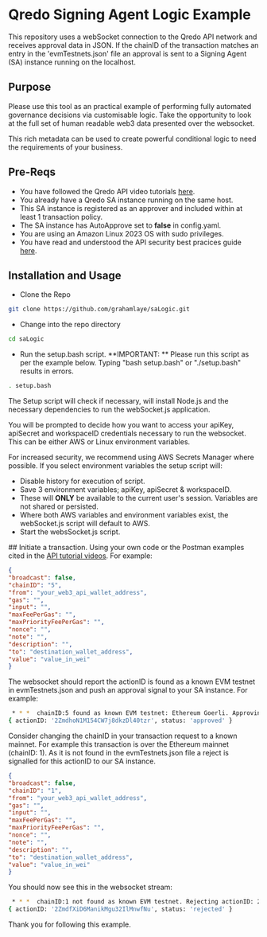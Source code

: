 # Qredo Signing Agent Logic Example

This repository uses a webSocket connection to the Qredo API network and receives approval data in JSON. If the chainID of the transaction matches an entry in the 'evmTestnets.json' file an approval is sent to a Signing Agent (SA) instance running on the localhost.

## Purpose

Please use this tool as an practical example of performing fully automated governance decisions via customisable logic. Take the opportunity to look at the full set of human readable web3 data presented over the websocket.

This rich metadata can be used to create powerful conditional logic to need the requirements of your business. 

## Pre-Reqs

- You have followed the Qredo API video tutorials [here](https://www.youtube.com/playlist?list=PLOPaH-ltpzReDIuBRwN_Hhw1-R5bQoq6p).
- You already have a Qredo SA instance running on the same host.
- This SA instance is registered as an approver and included within at least 1 transaction policy.
- The SA instance has AutoApprove set to **false** in config.yaml.
- You are using an Amazon Linux 2023 OS with sudo privileges.
- You have read and understood the API security best pracices guide [here](https://developers.qredo.com/developer-guides/qredo-api/security-best-practices).

## Installation and Usage

- Clone the Repo
```bash
git clone https://github.com/grahamlaye/saLogic.git
```
- Change into the repo directory
```bash
cd saLogic
```
- Run the setup.bash script. **IMPORTANT: ** Please run this script as per the example below. Typing "bash setup.bash" or "./setup.bash" results in errors.
```bash
. setup.bash
```

The Setup script will check if necessary, will install Node.js and the necessary dependencies to run the webSocket.js application.

You will be prompted to decide how you want to access your apiKey, apiSecret and workspaceID credentials necessary to run the websocket. This can be either AWS or Linux environment variables.

For increased security, we recommend using AWS Secrets Manager where possible. If you select environment variables the setup script will:

- Disable history for execution of script.
- Save 3 environment variables; apiKey, apiSecret & workspaceID.
- These will **ONLY** be available to the current user's session. Variables are not shared or persisted.
- Where both AWS variables and environment variables exist, the webSocket.js script will default to AWS.
- Start the websSocket.js script.

## Initiate a transaction. Using your own code or the Postman examples cited in the [API tutorial videos](https://www.youtube.com/playlist?list=PLOPaH-ltpzReDIuBRwN_Hhw1-R5bQoq6p).
For example:
```json
{
"broadcast": false,
"chainID": "5",
"from": "your_web3_api_wallet_address",
"gas": "",
"input": "",
"maxFeePerGas": "",
"maxPriorityFeePerGas": "",
"nonce": "",
"note": "",
"description": "",
"to": "destination_wallet_address",
"value": "value_in_wei"
}
```

The websocket should report the actionID is found as a known EVM testnet in evmTestnets.json and push an approval signal to your SA instance. For example:
```bash
 * * *  chainID:5 found as known EVM testnet: Ethereum Goerli. Approving actionID: 2ZmdhoN1M154CW7j8dkzDl40tzr  * * *
{ actionID: '2ZmdhoN1M154CW7j8dkzDl40tzr', status: 'approved' }
```

Consider changing the chainID in your transaction request to a known mainnet. For example this transaction is over the Ethereum mainnet (chainID: 1). As it is not found in the evmTestnets.json file a reject is signalled for this actionID to our SA instance.

```json
{
"broadcast": false,
"chainID": "1",
"from": "your_web3_api_wallet_address",
"gas": "",
"input": "",
"maxFeePerGas": "",
"maxPriorityFeePerGas": "",
"nonce": "",
"note": "",
"description": "",
"to": "destination_wallet_address",
"value": "value_in_wei"
}
```

You should now see this in the websocket stream:

```bash
 * * *  chainID:1 not found as known EVM testnet. Rejecting actionID: 2ZmdfXiD6ManikMgu32IlMnwfNu  * * *
{ actionID: '2ZmdfXiD6ManikMgu32IlMnwfNu', status: 'rejected' }
```

Thank you for following this example.



